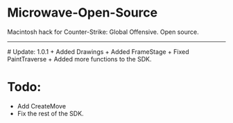 # Microwave-Open-Source
Macintosh hack for Counter-Strike: Global Offensive. Open source.
<hr>
# Update: 1.0.1
+ Added Drawings
+ Added FrameStage
+ Fixed PaintTraverse
+ Added more functions to the SDK.

# Todo:
* Add CreateMove
* Fix the rest of the SDK.
